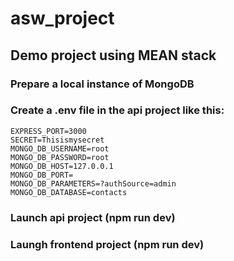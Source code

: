 # asw_project
## Demo project using MEAN stack

### Prepare a local instance of MongoDB

### Create a .env file in the api project like this:
```
EXPRESS_PORT=3000
SECRET=Thisismysecret
MONGO_DB_USERNAME=root
MONGO_DB_PASSWORD=root
MONGO_DB_HOST=127.0.0.1
MONGO_DB_PORT=
MONGO_DB_PARAMETERS=?authSource=admin
MONGO_DB_DATABASE=contacts
```

### Launch api project (npm run dev)

### Laungh frontend project (npm run dev)
